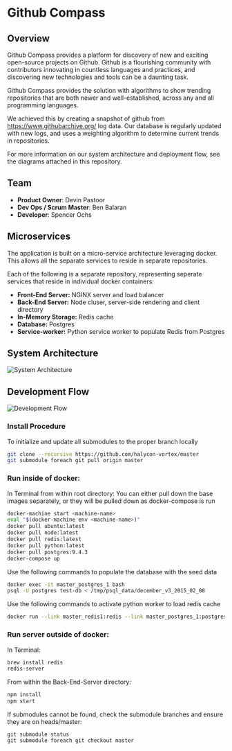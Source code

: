 # Github Compass

## Overview
Github Compass provides a platform for discovery of new and exciting open-source projects on Github. Github is a flourishing community with contributors innovating in countless languages and practices, and discovering new technologies and tools can be a daunting task.

Github Compass provides the solution with algorithms to show trending repositories that are both newer and well-established, across any and all programming languages.

We achieved this by creating a snapshot of github from https://www.githubarchive.org/ log data. Our database is regularly updated with new logs, and uses a weighting algorithm to determine current trends in repositories.

For more information on our system architecture and deployment flow, see the diagrams attached in this repository.

## Team

  - __Product Owner__: Devin Pastoor
  - __Dev Ops / Scrum Master__: Ben Balaran
  - __Developer__: Spencer Ochs

## Microservices
The application is built on a micro-service architecture leveraging docker. This allows all the separate services to reside in separate repositories.

Each of the following is a separate repository, representing seperate services that reside in individual docker containers:
  - __Front-End Server:__ NGINX server and load balancer
  - __Back-End Server:__ Node cluser, server-side rendering and client directory
  - __In-Memory Storage:__ Redis cache
  - __Database:__ Postgres
  - __Service-worker:__ Python service worker to populate Redis from Postgres

## System Architecture
![System Architecture](assets/system-architecture.png "System Architecture")

## Development Flow
![Development Flow](assets/deployment-diagram.png "Development Flow")

### Install Procedure
To initialize and update all submodules to the proper branch locally
```sh
git clone --recursive https://github.com/halycon-vortex/master
git submodule foreach git pull origin master
```



### Run inside of docker:

In Terminal from within root directory:
You can either pull down the base images separately, or they will be pulled down as docker-compose is run
```sh
docker-machine start <machine-name>
eval "$(docker-machine env <machine-name>)"
docker pull ubuntu:latest
docker pull node:latest
docker pull redis:latest
docker pull python:latest
docker pull postgres:9.4.3
docker-compose up
```
Use the following commands to populate the database with the seed data
```sh
docker exec -it master_postgres_1 bash
psql -U postgres test-db < /tmp/psql_data/december_v3_2015_02_08
```
Use the following commands to activate python worker to load redis cache
```sh
docker run --link master_redis1:redis --link master_postgres_1:postgres master_python-worker <number> <day/week/month>
```

### Run server outside of docker:

In Terminal:
```sh
brew install redis
redis-server
```

From within the Back-End-Server directory:

```sh
npm install
npm start
```


If submodules cannot be found, check the submodule branches and ensure they are on heads/master:

```
git submodule status
git submodule foreach git checkout master
```

